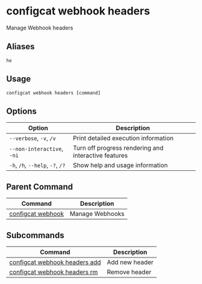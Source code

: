 # configcat webhook headers
Manage Webhook headers
## Aliases
`he`
## Usage
```
configcat webhook headers [command]
```
## Options
| Option | Description |
| ------ | ----------- |
| `--verbose`, `-v`, `/v` | Print detailed execution information |
| `--non-interactive`, `-ni` | Turn off progress rendering and interactive features |
| `-h`, `/h`, `--help`, `-?`, `/?` | Show help and usage information |
## Parent Command
| Command | Description |
| ------ | ----------- |
| [configcat webhook](configcat-webhook.md) | Manage Webhooks |
## Subcommands
| Command | Description |
| ------ | ----------- |
| [configcat webhook headers add](configcat-webhook-headers-add.md) | Add new header |
| [configcat webhook headers rm](configcat-webhook-headers-rm.md) | Remove header |
